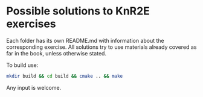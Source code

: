 # Possible solutions to KnR2E exercises

Each folder has its own README.md with information about the corresponding
exercise. All solutions try to use materials already covered as far in the book,
unless otherwise stated.

To build use:
```bash
mkdir build && cd build && cmake .. && make
```

Any input is welcome.
